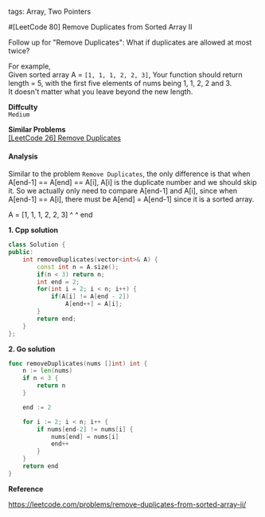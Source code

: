 tags: Array, Two Pointers

#[LeetCode 80] Remove Duplicates from Sorted Array II

Follow up for "Remove Duplicates":
What if duplicates are allowed at most twice?

For example,  
Given sorted array A = `[1, 1, 1, 2, 2, 3]`,
Your function should return length = 5, with the first five elements of nums being 1, 1, 2, 2 and 3.   
It doesn't matter what you leave beyond the new length.


**Diffculty**  
`Medium`

**Similar Problems**  
[[LeetCode 26] Remove Duplicates]()

#### Analysis

Similar to the problem `Remove Duplicates`, the only difference is that when A[end-1] == A[end] == A[i], A[i] is the duplicate number and we should skip it.
So we actually only need to compare A[end-1] and A[i], since when A[end-1] == A[i], there must be A[end] = A[end-1] since it is a sorted array.

A = [1, 1, 1, 2, 2, 3]
		   ^     ^
		   end


**1. Cpp solution**

```cpp
class Solution {
public:
    int removeDuplicates(vector<int>& A) {
    	const int n = A.size();
        if(n < 3) return n;
        int end = 2;
        for(int i = 2; i < n; i++) {
            if(A[i] != A[end - 2]) 
                A[end++] = A[i];
        }
        return end;
    }
};
```

**2. Go solution**

```go
func removeDuplicates(nums []int) int {
    n := len(nums)
    if n < 3 {
        return n
    }

    end := 2

    for i := 2; i < n; i++ {
        if nums[end-2] != nums[i] {
            nums[end] = nums[i]
            end++
        }
    }
    return end
}
```

**Reference**

https://leetcode.com/problems/remove-duplicates-from-sorted-array-ii/
